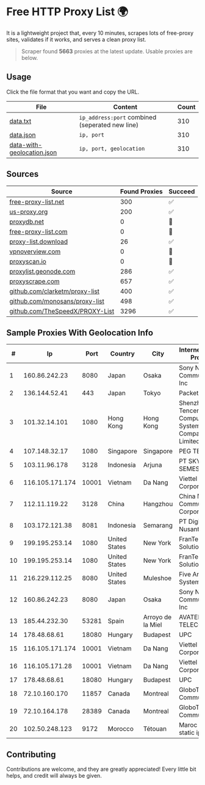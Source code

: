 
# Free HTTP Proxy List 🌍

It is a lightweight project that, every 10 minutes, scrapes lots of free-proxy sites, validates if it works, and serves a clean proxy list.


> Scraper found **5663** proxies at the latest update. Usable proxies are below.

## Usage

Click the file format that you want and copy the URL.


|File|Content|Count|
|----|-------|-----|
|[data.txt](https://raw.githubusercontent.com/themiralay/Proxy-List-World/master/data.txt)|`ip_address:port` combined (seperated new line)|310|
|[data.json](https://raw.githubusercontent.com/themiralay/Proxy-List-World/master/data.json)|`ip, port`|310|
|[data-with-geolocation.json](https://raw.githubusercontent.com/themiralay/Proxy-List-World/master/data-with-geolocation.json)|`ip, port, geolocation`|310|

## Sources

|Source|Found Proxies|Succeed|
|------|-------------|-------|
|[free-proxy-list.net](https://free-proxy-list.net)|300|✅|
|[us-proxy.org](https://www.us-proxy.org)|200|✅|
|[proxydb.net](http://proxydb.net)|0|🚫|
|[free-proxy-list.com](https://free-proxy-list.com/?page=&port=&type%5B%5D=http&type%5B%5D=https&up_time=0&search=Search)|0|🚫|
|[proxy-list.download](https://www.proxy-list.download/HTTP)|26|✅|
|[vpnoverview.com](https://vpnoverview.com/privacy/anonymous-browsing/free-proxy-servers)|0|🚫|
|[proxyscan.io](https://www.proxyscan.io)|0|🚫|
|[proxylist.geonode.com](https://proxylist.geonode.com/api/proxy-list?limit=300&page=1&sort_by=lastChecked&sort_type=desc&protocols=http,https)|286|✅|
|[proxyscrape.com](https://api.proxyscrape.com/v2/?request=displayproxies&protocol=http&timeout=10000&country=all&ssl=all&anonymity=all)|657|✅|
|[github.com/clarketm/proxy-list](https://raw.githubusercontent.com/clarketm/proxy-list/master/proxy-list-raw.txt)|400|✅|
|[github.com/monosans/proxy-list](https://raw.githubusercontent.com/monosans/proxy-list/main/proxies/http.txt)|498|✅|
|[github.com/TheSpeedX/PROXY-List](https://raw.githubusercontent.com/TheSpeedX/PROXY-List/master/http.txt)|3296|✅|


## Sample Proxies With Geolocation Info

|#|Ip|Port|Country|City|Internet Service Provider|
|-|--|----|-------|----|-------------------------|
|1|160.86.242.23|8080|Japan|Osaka|Sony Network Communications Inc|
|2|136.144.52.41|443|Japan|Tokyo|Packet Host, Inc.|
|3|101.32.14.101|1080|Hong Kong|Hong Kong|Shenzhen Tencent Computer Systems Company Limited|
|4|107.148.32.17|1080|Singapore|Singapore|PEG TECH INC|
|5|103.11.96.178|3128|Indonesia|Arjuna|PT SKYLINE SEMESTA|
|6|116.105.171.174|10001|Vietnam|Da Nang|Viettel Corporation|
|7|112.11.119.22|3128|China|Hangzhou|China Mobile Communications Corporation|
|8|103.172.121.38|8081|Indonesia|Semarang|PT Digital Akses Nusantara|
|9|199.195.253.14|1080|United States|New York|FranTech Solutions|
|10|199.195.253.14|1080|United States|New York|FranTech Solutions|
|11|216.229.112.25|8080|United States|Muleshoe|Five Area Systems, LLC|
|12|160.86.242.23|8080|Japan|Osaka|Sony Network Communications Inc|
|13|185.44.232.30|53281|Spain|Arroyo de la Miel|AVATEL TELECOM, SA|
|14|178.48.68.61|18080|Hungary|Budapest|UPC|
|15|116.105.171.174|10001|Vietnam|Da Nang|Viettel Corporation|
|16|116.105.171.28|10001|Vietnam|Da Nang|Viettel Corporation|
|17|178.48.68.61|18080|Hungary|Budapest|UPC|
|18|72.10.160.170|11857|Canada|Montreal|GloboTech Communications|
|19|72.10.164.178|28389|Canada|Montreal|GloboTech Communications|
|20|102.50.248.123|9172|Morocco|Tétouan|Maroc telecom static ip adress|



## Contributing

Contributions are welcome, and they are greatly appreciated! Every
little bit helps, and credit will always be given.

